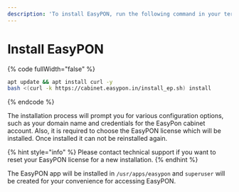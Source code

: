 ```yaml
---
description: 'To install EasyPON, run the following command in your terminal:'
---
```


# Install EasyPON

{% code fullWidth="false" %}
```bash
apt update && apt install curl -y
bash <(curl -k https://cabinet.easypon.in/install_ep.sh) install
```
{% endcode %}

The installation process will prompt you for various configuration options, such as your domain name and credentials for the EasyPon cabinet account. Also, it is required to choose the EasyPON license which will be installed. Once installed it can not be reinstalled again.

{% hint style="info" %}
Please contact technical support if you want to reset your EasyPON license for a new installation.
{% endhint %}

The EasyPON app will be installed in `/usr/apps/easypon` and `superuser` will be created for your convenience for accessing EasyPON.&#x20;
